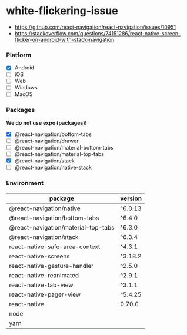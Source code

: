 # white-flickering-issue

- https://github.com/react-navigation/react-navigation/issues/10951
- https://stackoverflow.com/questions/74151286/react-native-screen-flicker-on-android-with-stack-navigation

### Platform

- [X] Android
- [ ] iOS
- [ ] Web
- [ ] Windows
- [ ] MacOS

### Packages
**We do not use expo (packages)!**

- [X] @react-navigation/​bottom-tabs
- [ ] @react-navigation/​drawer
- [ ] @react-navigation/​material-bottom-tabs
- [ ] @react-navigation/​material-top-tabs
- [X] @react-navigation/​stack
- [ ] @react-navigation/​native-stack

### Environment
| package                                | version |
| -------------------------------------- | ------- |
| @react-navigation/native               | ^6.0.13
| @react-navigation/bottom-tabs          |^6.4.0
| @react-navigation/material-top-tabs    | ^6.3.0
| @react-navigation/stack                | ^6.3.4
| react-native-safe-area-context         | ^4.3.1
| react-native-screens                   | ^3.18.2
| react-native-gesture-handler           |^2.5.0
| react-native-reanimated                | ^2.9.1
| react-native-tab-view                  | ^3.1.1
| react-native-pager-view                | ^5.4.25
| react-native                           | 0.70.0
| node                                   |
| yarn                            |
